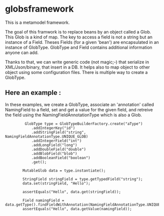 # globsframework
This is a metamodel framework.

The goal of this framwork is to replace beans by an object called a Glob. This Glob is a kind of map. The key to access a field 
is not a string but an instance of a Field. Theses Fields (for a given 'bean') are encapsulated in an instance of GlobType. GlobType and Field 
contains additional information anyone can add.

Thanks to that, we can write generic code (not magic;-) that serialize in XML/Json/binary,
that insert in a DB. It helps also to map object to other object using some configuration files.
There is multiple way to create a GlobType.

## Here an example :
In these examples, we create a GlobType, associate an 'annotation' called NamingField to a field, set and get a value for the given field,
and retreive the field using the NamingFieldAnnotationType which is also a Glob.

```
         GlobType type = GlobTypeBuilderFactory.create("aType")
            .addIntegerKey("id")
            .addStringField("string", NamingFieldAnnotationType.UNIQUE_GLOB)
            .addIntegerField("int")
            .addLongField("long")
            .addDoubleField("double")
            .addBlobField("blob")
            .addBooleanField("boolean")
            .get();

        MutableGlob data = type.instantiate();

        StringField stringField = type.getTypedField("string");
        data.set(stringField, "Hello");

        assertEquals("Hello", data.get(stringField));

        Field namingField = data.getType().findFieldWithAnnotation(NamingFieldAnnotationType.UNIQUE_KEY);
        assertEquals("Hello", data.getValue(namingField));
```

